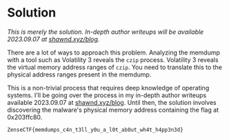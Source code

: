 # Solution

*This is merely the solution. In-depth author writeups will be available 2023.09.07 at [shawnd.xyz/blog](https://shawnd.xyz/blog/).*

There are a lot of ways to approach this problem. Analyzing the memdump with a tool such as Volatility 3 reveals the `czip` process. Volatility 3 reveals the virtual memory address ranges of `czip`. You need to translate this to the physical address ranges present in the memdump.

This is a non-trivial process that requires deep knowledge of operating systems. I'll be going over the process in my in-depth author writeups available 2023.09.07 at [shawnd.xyz/blog](https://shawnd.xyz/blog/). Until then, the solution involves discovering the malware's physical memory address containing the flag at 0x203ffc80.

```
ZenseCTF{memdumps_c4n_t3ll_y0u_a_l0t_ab0ut_wh4t_h4pp3n3d}
```
